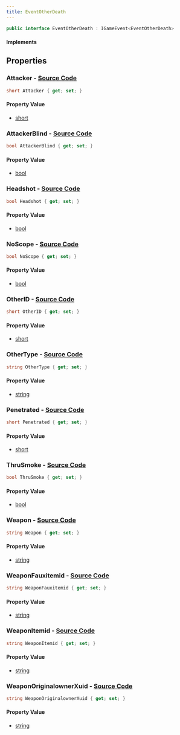 ```yaml
---
title: EventOtherDeath
---
```


```csharp
public interface EventOtherDeath : IGameEvent<EventOtherDeath>
```

#### Implements

## Properties

### **Attacker** - [Source Code](https://github.com/swiftly-solution/swiftlys2/blob/main/managed/src/SwiftlyS2.Generated/GameEvents/Interfaces/EventOtherDeath.cs#L37)

```csharp
short Attacker { get; set; }
```

#### Property Value

- [short](https://learn.microsoft.com/dotnet/api/system.int16)

### **AttackerBlind** - [Source Code](https://github.com/swiftly-solution/swiftlys2/blob/main/managed/src/SwiftlyS2.Generated/GameEvents/Interfaces/EventOtherDeath.cs#L98)

```csharp
bool AttackerBlind { get; set; }
```

#### Property Value

- [bool](https://learn.microsoft.com/dotnet/api/system.boolean)

### **Headshot** - [Source Code](https://github.com/swiftly-solution/swiftlys2/blob/main/managed/src/SwiftlyS2.Generated/GameEvents/Interfaces/EventOtherDeath.cs#L70)

```csharp
bool Headshot { get; set; }
```

#### Property Value

- [bool](https://learn.microsoft.com/dotnet/api/system.boolean)

### **NoScope** - [Source Code](https://github.com/swiftly-solution/swiftlys2/blob/main/managed/src/SwiftlyS2.Generated/GameEvents/Interfaces/EventOtherDeath.cs#L84)

```csharp
bool NoScope { get; set; }
```

#### Property Value

- [bool](https://learn.microsoft.com/dotnet/api/system.boolean)

### **OtherID** - [Source Code](https://github.com/swiftly-solution/swiftlys2/blob/main/managed/src/SwiftlyS2.Generated/GameEvents/Interfaces/EventOtherDeath.cs#L23)

```csharp
short OtherID { get; set; }
```

#### Property Value

- [short](https://learn.microsoft.com/dotnet/api/system.int16)

### **OtherType** - [Source Code](https://github.com/swiftly-solution/swiftlys2/blob/main/managed/src/SwiftlyS2.Generated/GameEvents/Interfaces/EventOtherDeath.cs#L30)

```csharp
string OtherType { get; set; }
```

#### Property Value

- [string](https://learn.microsoft.com/dotnet/api/system.string)

### **Penetrated** - [Source Code](https://github.com/swiftly-solution/swiftlys2/blob/main/managed/src/SwiftlyS2.Generated/GameEvents/Interfaces/EventOtherDeath.cs#L77)

```csharp
short Penetrated { get; set; }
```

#### Property Value

- [short](https://learn.microsoft.com/dotnet/api/system.int16)

### **ThruSmoke** - [Source Code](https://github.com/swiftly-solution/swiftlys2/blob/main/managed/src/SwiftlyS2.Generated/GameEvents/Interfaces/EventOtherDeath.cs#L91)

```csharp
bool ThruSmoke { get; set; }
```

#### Property Value

- [bool](https://learn.microsoft.com/dotnet/api/system.boolean)

### **Weapon** - [Source Code](https://github.com/swiftly-solution/swiftlys2/blob/main/managed/src/SwiftlyS2.Generated/GameEvents/Interfaces/EventOtherDeath.cs#L44)

```csharp
string Weapon { get; set; }
```

#### Property Value

- [string](https://learn.microsoft.com/dotnet/api/system.string)

### **WeaponFauxitemid** - [Source Code](https://github.com/swiftly-solution/swiftlys2/blob/main/managed/src/SwiftlyS2.Generated/GameEvents/Interfaces/EventOtherDeath.cs#L58)

```csharp
string WeaponFauxitemid { get; set; }
```

#### Property Value

- [string](https://learn.microsoft.com/dotnet/api/system.string)

### **WeaponItemid** - [Source Code](https://github.com/swiftly-solution/swiftlys2/blob/main/managed/src/SwiftlyS2.Generated/GameEvents/Interfaces/EventOtherDeath.cs#L51)

```csharp
string WeaponItemid { get; set; }
```

#### Property Value

- [string](https://learn.microsoft.com/dotnet/api/system.string)

### **WeaponOriginalownerXuid** - [Source Code](https://github.com/swiftly-solution/swiftlys2/blob/main/managed/src/SwiftlyS2.Generated/GameEvents/Interfaces/EventOtherDeath.cs#L63)

```csharp
string WeaponOriginalownerXuid { get; set; }
```

#### Property Value

- [string](https://learn.microsoft.com/dotnet/api/system.string)

